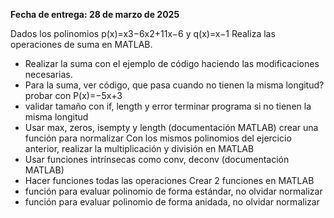 **Fecha de entrega: 28 de marzo de 2025**

Dados los polinomios p(x)=x3−6x2+11x−6 y q(x)=x−1 Realiza las operaciones de suma en MATLAB.
- Realizar la suma con el ejemplo de código haciendo las modificaciones necesarias.
- Para la suma, ver código, que pasa cuando no tienen la misma longitud? probar con P(x)=−5x+3
- validar tamaño con if, length y error terminar programa si no tienen la misma longitud
- Usar max, zeros, isempty y length (documentación MATLAB) crear una función para normalizar
Con los mismos polinomios del ejercicio anterior, realizar la multiplicación y división en MATLAB
- Usar funciones intrínsecas como conv, deconv (documentación MATLAB)
- Hacer funciones todas las operaciones
Crear 2 funciones en MATLAB
- función para evaluar polinomio de forma estándar, no olvidar normalizar
- función para evaluar polinomio de forma anidada, no olvidar normalizar
